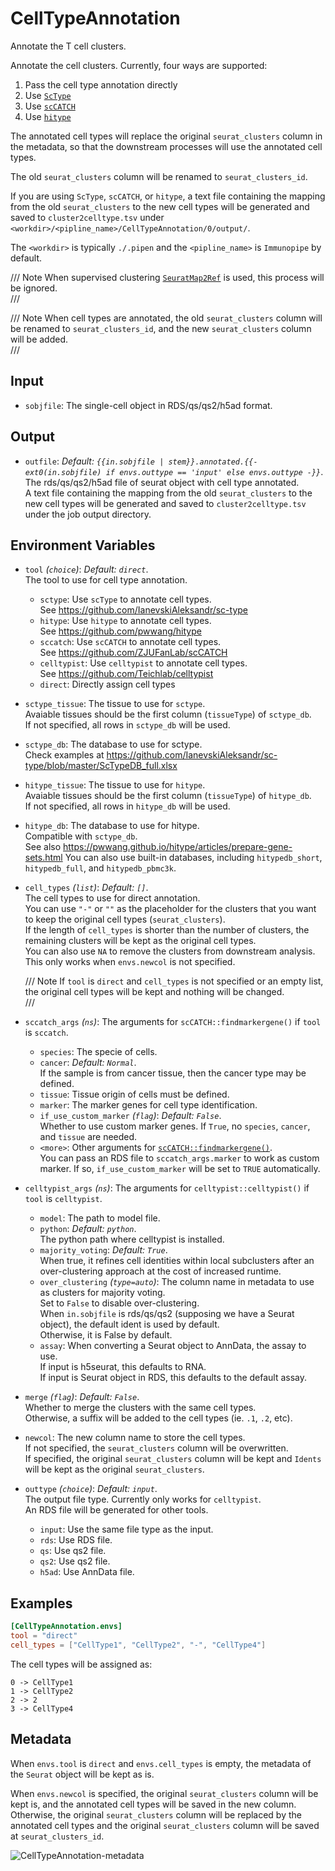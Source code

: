 # CellTypeAnnotation

Annotate the T cell clusters.

Annotate the cell clusters. Currently, four ways are supported:<br />

1. Pass the cell type annotation directly
2. Use [`ScType`](https://github.com/IanevskiAleksandr/sc-type)
3. Use [`scCATCH`](https://github.com/ZJUFanLab/scCATCH)
4. Use [`hitype`](https://github.com/pwwang/hitype)

The annotated cell types will replace the original `seurat_clusters` column in the metadata,
so that the downstream processes will use the annotated cell types.<br />

The old `seurat_clusters` column will be renamed to `seurat_clusters_id`.<br />

If you are using `ScType`, `scCATCH`, or `hitype`, a text file containing the mapping from
the old `seurat_clusters` to the new cell types will be generated and saved to
`cluster2celltype.tsv` under `<workdir>/<pipline_name>/CellTypeAnnotation/0/output/`.<br />

The `<workdir>` is typically `./.pipen` and the `<pipline_name>` is `Immunopipe`
by default.<br />

/// Note
When supervised clustering [`SeuratMap2Ref`](./SeuratMap2Ref.md) is used, this
process will be ignored.<br />
///

/// Note
When cell types are annotated, the old `seurat_clusters` column will be renamed
to `seurat_clusters_id`, and the new `seurat_clusters` column will be added.<br />
///

## Input

- `sobjfile`:
    The single-cell object in RDS/qs/qs2/h5ad format.<br />

## Output

- `outfile`: *Default: `{{in.sobjfile | stem}}.annotated.{{- ext0(in.sobjfile) if envs.outtype == 'input' else envs.outtype -}}`*. <br />
    The rds/qs/qs2/h5ad file of seurat object with cell type annotated.<br />
    A text file containing the mapping from the old `seurat_clusters` to the new cell types
    will be generated and saved to `cluster2celltype.tsv` under the job output directory.<br />

## Environment Variables

- `tool` *(`choice`)*: *Default: `direct`*. <br />
    The tool to use for cell type annotation.<br />
    - `sctype`:
        Use `scType` to annotate cell types.<br />
        See <https://github.com/IanevskiAleksandr/sc-type>
    - `hitype`:
        Use `hitype` to annotate cell types.<br />
        See <https://github.com/pwwang/hitype>
    - `sccatch`:
        Use `scCATCH` to annotate cell types.<br />
        See <https://github.com/ZJUFanLab/scCATCH>
    - `celltypist`:
        Use `celltypist` to annotate cell types.<br />
        See <https://github.com/Teichlab/celltypist>
    - `direct`:
        Directly assign cell types
- `sctype_tissue`:
    The tissue to use for `sctype`.<br />
    Avaiable tissues should be the first column (`tissueType`) of `sctype_db`.<br />
    If not specified, all rows in `sctype_db` will be used.<br />
- `sctype_db`:
    The database to use for sctype.<br />
    Check examples at <https://github.com/IanevskiAleksandr/sc-type/blob/master/ScTypeDB_full.xlsx>
- `hitype_tissue`:
    The tissue to use for `hitype`.<br />
    Avaiable tissues should be the first column (`tissueType`) of `hitype_db`.<br />
    If not specified, all rows in `hitype_db` will be used.<br />
- `hitype_db`:
    The database to use for hitype.<br />
    Compatible with `sctype_db`.<br />
    See also <https://pwwang.github.io/hitype/articles/prepare-gene-sets.html>
    You can also use built-in databases, including `hitypedb_short`, `hitypedb_full`, and `hitypedb_pbmc3k`.<br />
- `cell_types` *(`list`)*: *Default: `[]`*. <br />
    The cell types to use for direct annotation.<br />
    You can use `"-"` or `""` as the placeholder for the clusters that
    you want to keep the original cell types (`seurat_clusters`).<br />
    If the length of `cell_types` is shorter than the number of
    clusters, the remaining clusters will be kept as the original cell
    types.<br />
    You can also use `NA` to remove the clusters from downstream analysis. This
    only works when `envs.newcol` is not specified.<br />

    /// Note
    If `tool` is `direct` and `cell_types` is not specified or an empty list,
    the original cell types will be kept and nothing will be changed.<br />
    ///

- `sccatch_args` *(`ns`)*:
    The arguments for `scCATCH::findmarkergene()` if `tool` is `sccatch`.<br />
    - `species`:
        The specie of cells.<br />
    - `cancer`: *Default: `Normal`*. <br />
        If the sample is from cancer tissue, then the cancer type may be defined.<br />
    - `tissue`:
        Tissue origin of cells must be defined.<br />
    - `marker`:
        The marker genes for cell type identification.<br />
    - `if_use_custom_marker` *(`flag`)*: *Default: `False`*. <br />
        Whether to use custom marker genes. If `True`, no `species`, `cancer`, and `tissue` are needed.<br />
    - `<more>`:
        Other arguments for [`scCATCH::findmarkergene()`](https://rdrr.io/cran/scCATCH/man/findmarkergene.html).<br />
        You can pass an RDS file to `sccatch_args.marker` to work as custom marker. If so,
        `if_use_custom_marker` will be set to `TRUE` automatically.<br />
- `celltypist_args` *(`ns`)*:
    The arguments for `celltypist::celltypist()` if `tool` is `celltypist`.<br />
    - `model`:
        The path to model file.<br />
    - `python`: *Default: `python`*. <br />
        The python path where celltypist is installed.<br />
    - `majority_voting`: *Default: `True`*. <br />
        When true, it refines cell identities within local subclusters after an over-clustering approach
        at the cost of increased runtime.<br />
    - `over_clustering` *(`type=auto`)*:
        The column name in metadata to use as clusters for majority voting.<br />
        Set to `False` to disable over-clustering.<br />
        When `in.sobjfile` is rds/qs/qs2 (supposing we have a Seurat object), the default ident is used by default.<br />
        Otherwise, it is False by default.<br />
    - `assay`:
        When converting a Seurat object to AnnData, the assay to use.<br />
        If input is h5seurat, this defaults to RNA.<br />
        If input is Seurat object in RDS, this defaults to the default assay.<br />
- `merge` *(`flag`)*: *Default: `False`*. <br />
    Whether to merge the clusters with the same cell types.<br />
    Otherwise, a suffix will be added to the cell types (ie. `.1`, `.2`, etc).<br />
- `newcol`:
    The new column name to store the cell types.<br />
    If not specified, the `seurat_clusters` column will be overwritten.<br />
    If specified, the original `seurat_clusters` column will be kept and `Idents` will be kept as the original `seurat_clusters`.<br />
- `outtype` *(`choice`)*: *Default: `input`*. <br />
    The output file type. Currently only works for `celltypist`.<br />
    An RDS file will be generated for other tools.<br />
    - `input`:
        Use the same file type as the input.<br />
    - `rds`:
        Use RDS file.<br />
    - `qs`:
        Use qs2 file.<br />
    - `qs2`:
        Use qs2 file.<br />
    - `h5ad`:
        Use AnnData file.<br />

## Examples

```toml
[CellTypeAnnotation.envs]
tool = "direct"
cell_types = ["CellType1", "CellType2", "-", "CellType4"]
```

The cell types will be assigned as:<br />

```
0 -> CellType1
1 -> CellType2
2 -> 2
3 -> CellType4
```

## Metadata

When `envs.tool` is `direct` and `envs.cell_types` is empty, the metadata of
the `Seurat` object will be kept as is.<br />

When `envs.newcol` is specified, the original `seurat_clusters` column will
be kept is, and the annotated cell types will be saved in the new column.<br />
Otherwise, the original `seurat_clusters` column will be replaced by the
annotated cell types and the original `seurat_clusters` column will be
saved at `seurat_clusters_id`.<br />

![CellTypeAnnotation-metadata](../..//processes/images/CellTypeAnnotation-metadata.png)

